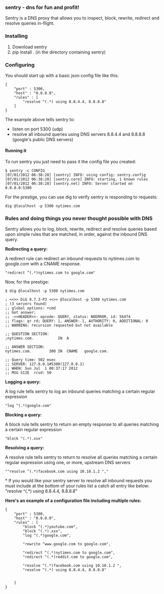 ### sentry - dns for fun and profit!

Sentry is a DNS proxy that allows you to inspect, block, rewrite, redirect and resolve queries in-flight. 


### Installing

1. Download sentry 
2. pip install . (in the directory containing sentry)


### Configuring

You should start up with a basic json config file like this: 

    {
        "port" : 5300,
    	"host" : "0.0.0.0",
    	"rules" : [
    		"resolve ^(.*) using 8.8.4.4, 8.8.8.8"
    	]	
    }
    
The example above tells sentry to: 

* listen on port 5300 (udp)
* resolve all inbound queries using DNS servers 8.8.4.4 and 8.8.8.8 (google's public DNS servers)

#### Running it

To run sentry you just need to pass it the config file you created: 

    $ sentry -c CONFIG 
    [07/01/2012 06:38:28] [sentry] INFO: using config: sentry.config
    [07/01/2012 06:38:28] [sentry.core] INFO: starting, 1 known rules
    [07/01/2012 06:38:28] [sentry.net] INFO: Server started on 0.0.0.0:5300

For the prestige, you can use dig to verify sentry is responding to requests:

    dig @localhost -p 5300 nytimes.com


### Rules and doing things you never thought possible with DNS

Sentry allows you to log, block, rewrite, redirect and resolve queries based upon simple rules that are matched, in order, against the inbound DNS query. 

**Redirecting a query:**

A redirect rule can redirect an inbound requests to nytimes.com to google.com with a CNAME response. 

    "redirect ^(.*)nytimes.com to google.com"
    		
Now, for the prestige: 

    $ dig @localhost -p 5300 nytimes.com

    ; <<>> DiG 9.7.3-P3 <<>> @localhost -p 5300 nytimes.com
    ; (3 servers found)
    ;; global options: +cmd
    ;; Got answer:
    ;; ->>HEADER<<- opcode: QUERY, status: NOERROR, id: 56474
    ;; flags: qr rd; QUERY: 1, ANSWER: 1, AUTHORITY: 0, ADDITIONAL: 0
    ;; WARNING: recursion requested but not available

    ;; QUESTION SECTION:
    ;nytimes.com.			IN	A

    ;; ANSWER SECTION:
    nytimes.com.		300	IN	CNAME	google.com.

    ;; Query time: 502 msec
    ;; SERVER: 127.0.0.1#5300(127.0.0.1)
    ;; WHEN: Sun Jul  1 00:37:17 2012
    ;; MSG SIZE  rcvd: 50

**Logging a query:**

A log rule tells sentry to log an inbound queries matching a certain regular expression

    "log ^(.*)google.com"
    
    
**Blocking a query:**

A block rule tells sentry to return an empty response to all queries matching a certain regular expression 

    "block ^(.*).xxx"
    
**Resolving a query:**

A resolve rule tells sentry to return to resolve all queries matching a certain regular expression using one, or more, upstream DNS servers

    ""resolve ^(.*)facebook.com using 10.10.1.2 ","
    		
\* If you would like your sentry server to resolve all inbound requests you must include at the bottom of your rules list a catch all entry like below: 
    "resolve ^(.*) using 8.8.4.4, 8.8.8.8"
    

**Here's an example of a configuration file including multiple rules:**

    {
    	"port" : 5300,
    	"host" : "0.0.0.0",
    	"rules" : [
    		"block ^(.*)youtube.com",		
    		"block ^(.*).xxx",
    		"log ^(.*)google.com",

    		"rewrite ^www.google.com to google.com",		

    		"redirect ^(.*)nytimes.com to google.com",					
    		"redirect ^(.*)reddit.com to google.com",

    		"resolve ^(.*)facebook.com using 10.10.1.2 ",
    		"resolve ^(.*) using 8.8.4.4, 8.8.8.8"
		

    	]	
    }

